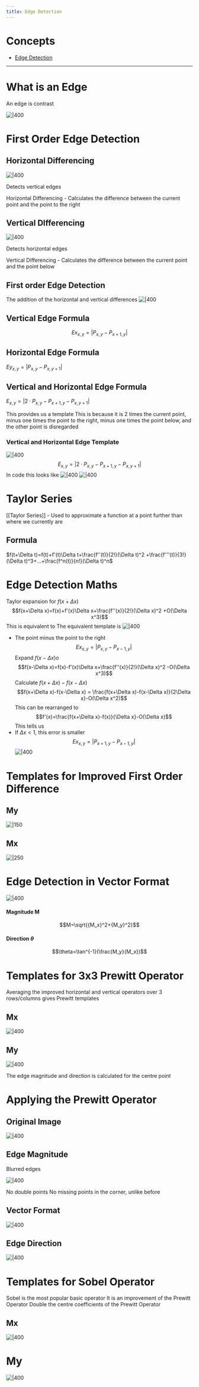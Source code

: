 ```yaml
---
title: Edge Detection
---
```

# Concepts

- [Edge Detection](concepts/Edge%20Detection.md)

---
# What is an Edge

An edge is contrast

![|400](https://remnote-user-data.s3.amazonaws.com/sjzgE4trwlwrkAVA4R_0__PK9PfqVHk-JAnL9C0ro5ou59LGVZbOshNpAQgYacbuR2CWffld7-sEZrG18pcnsbsTYtLJsAkLaQaHWvMIpDKRZrLhtLVfyiIUfjFClfo3.png) 
 
# First Order Edge Detection
## Horizontal Differencing

![|400](https://remnote-user-data.s3.amazonaws.com/Sa8mSnJnkV2ZXL2zukAk2NJ48CkAsVfXT26AbQW7WhZ_ozP47Gq18_KSXeaPdT_uyQY4twh2mVwVnpxAoB4Tn6ylx7xGvt9q7W7_BpO0o3NyDz7zJAuac64Sg2NOkQWd.png) 

Detects vertical edges

Horizontal Differencing - Calculates the difference between the current point and the point to the right
## Vertical DIfferencing

![|400](https://remnote-user-data.s3.amazonaws.com/KLpQ4LDR9hc-RLSaOJKxY5KFWQz0-cr8yKdOS32FTFAPqattzNHRv_g8aC9X7kimWt40krDjNDOjxRS4NlXOuLF4TobPGMmSNbMOlt34OL7d5jdfzjf7ZCMM1-etUY2r.png) 

Detects horizontal edges

Vertical Differencing - Calculates the difference between the current point and the point below
## First order Edge Detection
The addition of the horizontal and vertical differences
![|400](https://remnote-user-data.s3.amazonaws.com/l9zVepydsn9hP4GKSf0Uqi7xY5550MlTCWm-0fpJIndWKodBjMJ0S3e3j5t4rhkCxb5J6pbEuAhwBpdShuSbjj6BouZ5x1HQaQES0esiqu5p4LmACTYIrvDSqWnkZvlf.png) 
## Vertical Edge Formula
$$Ex_{x,y}=|P_{x,y}-P_{x+1,y}|$$  
## Horizontal Edge Formula
$Ey_{x,y}=|P_{x,y}-P_{x,y+1}|$ 

## Vertical and Horizontal Edge Formula
$E_{x,y}=|2\cdot P_{x,y}-P_{x+1,y}-P_{x,y+1}|$  

This provides us a template
This is because it is 2 times the current point, minus one times the point to the right, minus one times the point below, and the other point is disregarded
### Vertical and Horizontal Edge Template
![|400](https://remnote-user-data.s3.amazonaws.com/KXshk05u4niLs68iUTPqWOZSChdrs-yNAoGTHmMW51avRDdqfXizfMm5WVRgzLwntUrb33rCINn1hvyjwRoQEkM2q_reywLov8zeSEy26bex1DtSa0gcqwkqormU6tIB.png) 
$$E_{x,y}=|2\cdot P_{x,y}-P_{x+1,y}-P_{x,y+1}|$$
In code this looks like
![|400](https://remnote-user-data.s3.amazonaws.com/KS1NSyj5Pw4gk7hpNH5_T91Q-SqKS6R-PPOHKmei5JrmT2Tv61ey__pioxYzbw6MB_KDx07MePvFlmwPbHe2GQ8etiU-Fhs8JCltOI_X1nn5uBaFznVkbxoi15_14Vdk.png) 
![|400](https://remnote-user-data.s3.amazonaws.com/l9zVepydsn9hP4GKSf0Uqi7xY5550MlTCWm-0fpJIndWKodBjMJ0S3e3j5t4rhkCxb5J6pbEuAhwBpdShuSbjj6BouZ5x1HQaQES0esiqu5p4LmACTYIrvDSqWnkZvlf.png) 

# Taylor Series
[[Taylor Series]] - Used to approximate a function at a point further than where we currently are
## Formula
$f(t+\Delta t)=f(t)+f'(t)\Delta t+\frac{f''(t)}{2!}(\Delta t)^2 +\frac{f'''(t)}{3!}(\Delta t)^3+...+\frac{f^n(t)}{n!}(\Delta t)^n$  

# Edge Detection Maths
Taylor expansion for $f(x+\Delta x)$
$$f(x+\Delta x)=f(x)+f'(x)\Delta x+\frac{f''(x)}{2!}(\Delta x)^2 +O(\Delta x^3)$$
This is equivalent to
The equivalent template is
![|400](https://remnote-user-data.s3.amazonaws.com/v9fVvJ9dxe0s1HsgxAw5KJZTzMqBaqewMyGvNF7clbw_U-RRfNmiZBlOIzVe2LezaxDWp68_URYMeOksJQZb-W8HtFWo2AkRWCtCoYwL6IWVcb9t2G1gekwYFX65-OQE.png) 
- The point minus the point to the right 
$$Ex_{x,y}=|P_{x,y}-P_{x-1,y}|$$
Expand $f(x-\Delta x)  o$
$$f(x-\Delta x)=f(x)-f'(x)\Delta x+\frac{f''(x)}{2!}(\Delta x)^2 -O(\Delta x^3)$$
Calculate $f(x+\Delta x)-f(x-\Delta x)$
$$f(x+\Delta x)-f(x-\Delta x) = \frac{f(x+\Delta x)-f(x-\Delta x)}{2\Delta x}-O(\Delta x^2)$$
This can be rearranged to
$$f'(x)=\frac{f(x+\Delta x)-f(x)}{\Delta x}-O(\Delta x)$$
This tells us
- If $\Delta x<1$, this error is smaller 
$$Ex_{x,y}=|P_{x+1,y}-P_{x-1,y}|  $$
![|400](https://remnote-user-data.s3.amazonaws.com/RI2KblfjrRq8jqnu-FCBDIqX-Yhtou79gykYbPZaxQbomzOwvFR8IMFlVZQa8NPpl2Ldc2XmwzpFYbnaIDgk9IJJa3bozTwcvb9uLoVhpX44rWI6vtRx1L8VpxOGyvRu.png) 

# Templates for Improved First Order Difference 
## My
![|150](https://remnote-user-data.s3.amazonaws.com/uAbQc8K29wW9r_v8s1Mm_ctUhzcO_7ztcxSKBhmAxX1JU6Dug2OzDyvCn_1qY3O2YUukogM_S3DVwmNRKovJPdtpnSyxB8in-ZS2Gw4h5Xxr4WAh0onWxJ3yEUfp6qb5.png) 
## Mx
![|250](https://remnote-user-data.s3.amazonaws.com/OFfqeVqcOwnRDy-lXW3bD38lOfxSao-N6t0tNzABzYrve9_FIWG-jOx8XZLPfl7zQyRtZfF_Fc8kzi8dgfVH3WjggcV6uS2XkGVcJEIyVi9otjrKLodJH3TkGDb85iLZ.png) 

# Edge Detection in Vector Format
![|400](https://remnote-user-data.s3.amazonaws.com/Y0JVAYqzxE15UxoJkmhS7Czf7j9IiVq8E2djXaLbt232j-wsoXEAPfToB550HnuxTyBl9UU6f9cAFTOdvIevoCowN2_j7Ix4ZMMxoefq-0VH26wohyN63QGVya07RrSq.png) 
#### Magnitude M
$$M=\sqrt{{M_x}^2+{M_y}^2}$$
#### Direction $\theta$
$$\theta=\tan^{-1}(\frac{M_y}{M_x})$$
# Templates for 3x3 Prewitt Operator
Averaging the improved horizontal and vertical operators over 3 rows/columns gives Prewitt templates
## Mx
![|400](https://remnote-user-data.s3.amazonaws.com/uLRzJCjzIwk41eoGZwEOt6rphTD7ITDJzBlit3ZP9HVByif789uRNK8E1OdY5s-mizPasi5h9tG-KOVPd0sqYV213LHIEAUTmsD9r0xaN6iZyLrvNebVY1Cm7oQbS4kG.png) 
## My
![|400](https://remnote-user-data.s3.amazonaws.com/dgjqyBxUm2wsIpyauvoHqglE9I1VG67wxt3oyeagwXuKn_A8j4pTiI-cQltxnJf18aqL3w2ISh2Dv7kWss5LZ1HAOdxg1sHfpU05aNlH0zlmb9LV3dAZBQc6_nF3yphx.png) 

The edge magnitude and direction is calculated for the centre point

# Applying the Prewitt Operator
## Original Image
![|400](https://remnote-user-data.s3.amazonaws.com/8LTigPhz30YwIJ9GJxQbC-mPxIuxWO7MXmwScK5rMvBBL-0A1OS4dOvydILmc99gfLgZBGa-7NRyJQrdrCHluJc1IRJa_Y0EvAo6fTYoU_o7qX4tz6QZnH5thLaawnAm.png) 
## Edge Magnitude
Blurred edges

![|400](https://remnote-user-data.s3.amazonaws.com/oA2rz975pYs27E--6qIumtOkqRbNevIN2wCNE_8g2hcNoQ1oe2mfOYRVTtxbDgpKPD602hnwp5JIIbs4cYHLJgr6CYxraiQbVWFP3_pEr26_TT9vojhjUhs2Zm7n2_wu.png) 

No double points
No missing points in the corner, unlike before
## Vector Format
![|400](https://remnote-user-data.s3.amazonaws.com/5UKBaQj1ZrJR-OKS9ER5U2YsSA_nxm0ta7oL_HGMdlCRfEN6p14qIb6-xctaodGCfNVQ-l6MvKcI4fOP5r-9sokOYrXRYLwmYyVnLN0FXg4p9FJq8Lrt7bHHAnbUrYRi.png) 
## Edge Direction
![|400](https://remnote-user-data.s3.amazonaws.com/TAowEoFGhOlLPNay9atPmct9XZ93KUem7mOUdrna7fVkN9HZ22-g4AwOuDoqzOGc04SWS2c3JPkFh8jSRz8suVAH2XylfJP1ZJgJF7b8hyGz2_j_wV4LQhZVLh-CnPDK.png) 

# Templates for Sobel Operator
Sobel is the most popular basic operator
It is an improvement of the Prewitt Operator
Double the centre coefficients of the Prewitt Operator
## Mx
![|400](https://remnote-user-data.s3.amazonaws.com/6LPbR-I4CmNhYGxcAzTUB_qZQwLi2gI4wnWlREmwh2fNBoXbQ0vTDaXmWeiOKrhVmjqHGCcAgFWsOFvxfAJuDu5t7X5O6MSQDxdhCMypQu4D6Y6-74wfC-BIHVRFLvCq.png) 
# My
![|400](https://remnote-user-data.s3.amazonaws.com/zQ643T-uxE2cgoF7KvY9C9Ydmv6GI7mtyCk-t318qYViy5xbvDfCz0bMXRyzdHBTHG0YIkH9FF-qMrLi7DEoFoJwJNWn5iTBIAwuxdLlLmtKq3dEKF1LMMqSpZt2TYxz.png) 